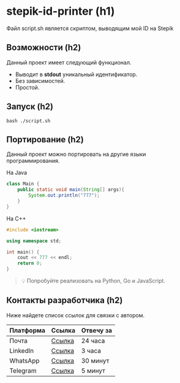 # stepik-id-printer (h1)
Файл script.sh является скриптом, выводящим мой ID на Stepik

## Возможности (h2)
Данный проект имеет следующий функционал.
* Выводит в **stdout** уникальный идентификатор.
* Без зависимостей.
* Простой.

## Запуск (h2)
```
bash ./script.sh
```

## Портирование (h2)
Данный проект можно портировать на другие языки программирования.

На Java
```java
class Main {
    public static void main(String[] args){
        System.out.println("777");
    }
}
```

На С++
```cpp
#include <iostream>

using namespace std;

int main() {
    cout << 777 << endl;
    return 0;
}
```

>  💡 Попробуйте реализовать на Python, Go и JavaScript.

## Контакты разработчика (h2)

Ниже найдете список ссылок для связки с автором.

|**Платформа** |**Ссылка**                                    |**Отвечу за**|
|--------------|----------------------------------------------|-------------|
|Почта         |[Ссылка](https://www.google.com/)             |24 часа      |
|Linkedln      |[Ссылка](https://ru.linkedin.com/)            |3 часа       |
|WhatsApp      |[Ссылка](https://www.whatsapp.com/?lang=ru_RU)|30 минут     |
|Telegram      |[Ссылка](https://web.telegram.org/k/)         |5 минут      |

